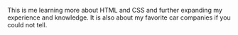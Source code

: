 This is me learning more about HTML and CSS and further expanding my experience and knowledge. It is also about my favorite car companies if you could not tell.